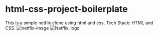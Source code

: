 # html-css-project-boilerplate
This is a simple netflix clone using html and css.
Tech Stack: HTML and CSS.
![netflix-image](https://user-images.githubusercontent.com/100439217/169682261-3b4bdb42-e348-42b3-b629-894065d34ba3.jpg)
![Netflix_logo](https://user-images.githubusercontent.com/100439217/169682266-c4859e26-82ef-4fc8-b1e7-7cae37ca2849.jpg)
